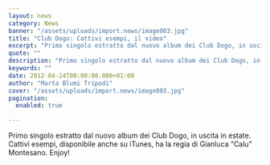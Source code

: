```yaml
---
layout: news
category: News
banner: "/assets/uploads/import.news/image003.jpg"
title: "Club Dogo: Cattivi esempi, il video"
excerpt: "Primo singolo estratto dal nuovo album dei Club Dogo, in uscita in estate. Cattivi esempi, disponibile anche su iTunes, ha la regia di Gianluca “Calu” Montesano. Enjoy!  "
quote: ""
description: "Primo singolo estratto dal nuovo album dei Club Dogo, in uscita in estate. Cattivi esempi, disponibile anche su iTunes, ha la regia di Gianluca “Calu” Montesano. Enjoy!  "
keywords: ""
date: 2012-04-24T00:00:00.000+01:00
author: "Marta Blumi Tripodi"
cover: "/assets/uploads/import.news/image003.jpg"
pagination:
  enabled: true

---
```


Primo singolo estratto dal nuovo album dei Club Dogo, in uscita in estate. Cattivi esempi, disponibile anche su iTunes, ha la regia di Gianluca “Calu” Montesano. Enjoy!